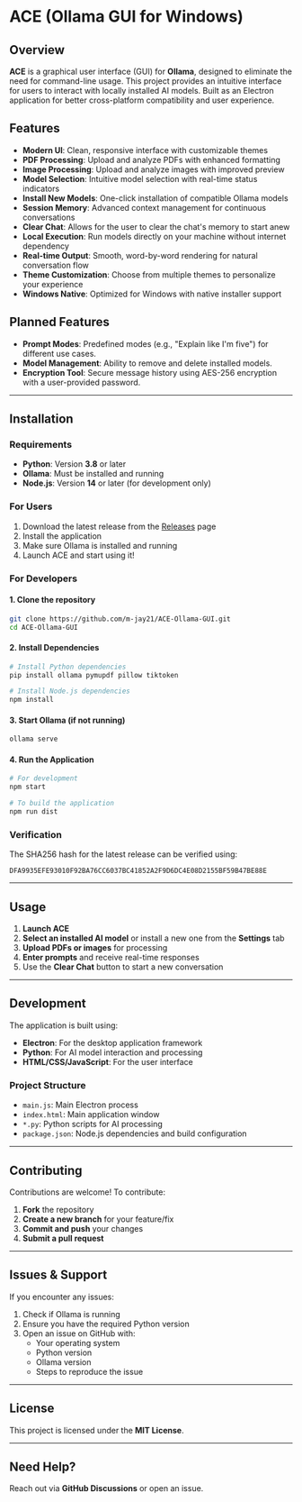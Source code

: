 # **ACE (Ollama GUI for Windows)**

## **Overview**
**ACE** is a graphical user interface (GUI) for **Ollama**, designed to eliminate the need for command-line usage. This project provides an intuitive interface for users to interact with locally installed AI models. Built as an Electron application for better cross-platform compatibility and user experience.

## **Features**
- **Modern UI**: Clean, responsive interface with customizable themes
- **PDF Processing**: Upload and analyze PDFs with enhanced formatting
- **Image Processing**: Upload and analyze images with improved preview
- **Model Selection**: Intuitive model selection with real-time status indicators
- **Install New Models**: One-click installation of compatible Ollama models
- **Session Memory**: Advanced context management for continuous conversations
- **Clear Chat**: Allows for the user to clear the chat's memory to start anew
- **Local Execution**: Run models directly on your machine without internet dependency
- **Real-time Output**: Smooth, word-by-word rendering for natural conversation flow
- **Theme Customization**: Choose from multiple themes to personalize your experience
- **Windows Native**: Optimized for Windows with native installer support

## **Planned Features**
- **Prompt Modes**: Predefined modes (e.g., "Explain like I'm five") for different use cases.
- **Model Management**: Ability to remove and delete installed models.
- **Encryption Tool**: Secure message history using AES-256 encryption with a user-provided password.

---

## **Installation**

### **Requirements**
- **Python**: Version **3.8** or later
- **Ollama**: Must be installed and running
- **Node.js**: Version **14** or later (for development only)

### **For Users**
1. Download the latest release from the [Releases](https://github.com/m-jay21/ACE-Ollama-GUI/releases) page
2. Install the application
3. Make sure Ollama is installed and running
4. Launch ACE and start using it!

### **For Developers**

#### **1. Clone the repository**
```sh
git clone https://github.com/m-jay21/ACE-Ollama-GUI.git
cd ACE-Ollama-GUI
```

#### **2. Install Dependencies**
```sh
# Install Python dependencies
pip install ollama pymupdf pillow tiktoken

# Install Node.js dependencies
npm install
```

#### **3. Start Ollama (if not running)**
```sh
ollama serve
```

#### **4. Run the Application**
```sh
# For development
npm start

# To build the application
npm run dist
```

### **Verification**
The SHA256 hash for the latest release can be verified using:
```
DFA9935EFE93010F92BA76CC6037BC41852A2F9D6DC4E08D2155BF59B47BE88E
```

---

## **Usage**
1. **Launch ACE**
2. **Select an installed AI model** or install a new one from the **Settings** tab
3. **Upload PDFs or images** for processing
4. **Enter prompts** and receive real-time responses
5. Use the **Clear Chat** button to start a new conversation

---

## **Development**
The application is built using:
- **Electron**: For the desktop application framework
- **Python**: For AI model interaction and processing
- **HTML/CSS/JavaScript**: For the user interface

### **Project Structure**
- `main.js`: Main Electron process
- `index.html`: Main application window
- `*.py`: Python scripts for AI processing
- `package.json`: Node.js dependencies and build configuration

---

## **Contributing**
Contributions are welcome! To contribute:

1. **Fork** the repository
2. **Create a new branch** for your feature/fix
3. **Commit and push** your changes
4. **Submit a pull request**

---

## **Issues & Support**
If you encounter any issues:
1. Check if Ollama is running
2. Ensure you have the required Python version
3. Open an issue on GitHub with:
   - Your operating system
   - Python version
   - Ollama version
   - Steps to reproduce the issue

---

## **License**
This project is licensed under the **MIT License**.

---

## **Need Help?**
Reach out via **GitHub Discussions** or open an issue.
